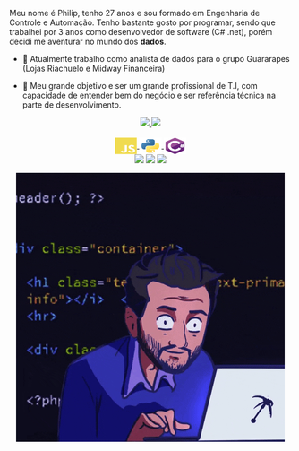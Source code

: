 
Meu nome é Philip, tenho 27 anos e sou formado em Engenharia de Controle e Automação. Tenho bastante gosto por programar, sendo que trabalhei por 3 anos como desenvolvedor de software (C# .net), porém decidi me aventurar no mundo dos **dados**.

- 🔭 Atualmente trabalho como analista de dados para o grupo Guararapes (Lojas Riachuelo e Midway Financeira)

- 🌱 Meu grande objetivo e ser um grande profissional de T.I, com capacidade de entender bem do negócio e ser referência técnica na parte de desenvolvimento.

<div align="center">
  <a href="https://github.com/ptg1995">
  <img height="180em" src="https://github-readme-stats.vercel.app/api?username=ptg1995&show_icons=true&theme=dracula&include_all_commits=true&count_private=true"/>
  <img height="180em" src="https://github-readme-stats.vercel.app/api/top-langs/?username=ptg1995&layout=compact&langs_count=7&theme=dracula"/>
</div>
<div align="center"><br>
  <img align="center" alt="Rafa-Js" height="30" width="40" src="https://raw.githubusercontent.com/devicons/devicon/master/icons/javascript/javascript-plain.svg">
  <img align="center" alt="Rafa-Python" height="30" width="40" src="https://raw.githubusercontent.com/devicons/devicon/master/icons/python/python-original.svg">
  <img align="center" alt="Rafa-Csharp" height="30" width="40" src="https://raw.githubusercontent.com/devicons/devicon/master/icons/csharp/csharp-original.svg">
  <br>
</div>
 
<div align="center"> 
  <a href="https://www.instagram.com/philiptavares" target="_blank"><img src="https://img.shields.io/badge/-Instagram-%23E4405F?style=for-the-badge&logo=instagram&logoColor=white" target="_blank"></a>
  <a href = "mailto:philiptavaresvs@gmail.com"><img src="https://img.shields.io/badge/-Gmail-%23333?style=for-the-badge&logo=gmail&logoColor=white" target="_blank"></a>
  <a href="https://www.linkedin.com/in/philip-guedes" target="_blank"><img src="https://img.shields.io/badge/-LinkedIn-%230077B5?style=for-the-badge&logo=linkedin&logoColor=white" target="_blank"></a> 
  <div align="center">

  ![Snake animation](giphydois.gif)
</div>
